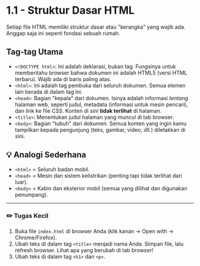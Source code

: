 # 1.1 - Struktur Dasar HTML

Setiap file HTML memiliki struktur dasar atau "kerangka" yang wajib ada. Anggap saja ini seperti fondasi sebuah rumah.

## Tag-tag Utama

- `<!DOCTYPE html>`: Ini adalah deklarasi, bukan tag. Fungsinya untuk memberitahu browser bahwa dokumen ini adalah HTML5 (versi HTML terbaru). Wajib ada di baris paling atas.
- `<html>`: Ini adalah tag pembuka dari seluruh dokumen. Semua elemen lain berada di dalam tag ini.
- `<head>`: Bagian "kepala" dari dokumen. Isinya adalah informasi *tentang* halaman web, seperti judul, metadata (informasi untuk mesin pencari), dan link ke file CSS. Konten di sini **tidak terlihat** di halaman.
- `<title>`: Menentukan judul halaman yang muncul di tab browser.
- `<body>`: Bagian "tubuh" dari dokumen. Semua konten yang ingin kamu tampilkan kepada pengunjung (teks, gambar, video, dll.) diletakkan di sini.

## 💡 Analogi Sederhana

- `<html>` = Seluruh badan mobil.
- `<head>` = Mesin dan sistem kelistrikan (penting tapi tidak terlihat dari luar).
- `<body>` = Kabin dan eksterior mobil (semua yang dilihat dan digunakan penumpang).

---

### ✏️ **Tugas Kecil**

1. Buka file `index.html` di browser Anda (klik kanan -> Open with -> Chrome/Firefox).
2. Ubah teks di dalam tag `<title>` menjadi nama Anda. Simpan file, lalu refresh browser. Lihat apa yang berubah di tab browser!
3. Ubah teks di dalam tag `<h1>` dan `<p>`.
